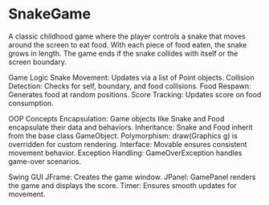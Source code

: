 # SnakeGame
A classic childhood game where the player controls a snake that moves around the screen to eat food. With each piece of food eaten, the snake grows in length. The game ends if the snake collides with itself or the screen boundary.

Game Logic
Snake Movement: Updates via a list of Point objects.
Collision Detection: Checks for self, boundary, and food collisions.
Food Respawn: Generates food at random positions.
Score Tracking: Updates score on food consumption.

OOP Concepts
Encapsulation: Game objects like Snake and Food encapsulate their data and behaviors.
Inheritance: Snake and Food inherit from the base class GameObject.
Polymorphism: draw(Graphics g) is overridden for custom rendering.
Interface: Movable ensures consistent movement behavior.
Exception Handling: GameOverException handles game-over scenarios.

Swing GUI
JFrame: Creates the game window.
JPanel: GamePanel renders the game and displays the score.
Timer: Ensures smooth updates for movement.
